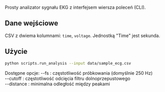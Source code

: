 Prosty analizator sygnału EKG z interfejsem wiersza poleceń (CLI).

## Dane wejściowe
CSV z dwiema kolumnami: `time`, `voltage`. Jednostką "Time" jest sekunda.

## Użycie
```bash
python scripts.run_analysis --input data/sample_ecg.csv
```

Dostępne opcje:
--fs : częstotliwość próbkowania (domyślnie 250 Hz)  
--cutoff : częstotliwość odcięcia filtru dolnoprzepustowego  
--distance : minimalna odległość między peakami
